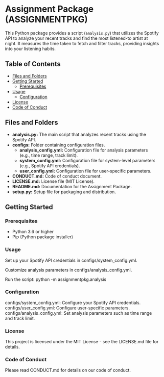 # Assignment Package (ASSIGNMENTPKG)

This Python package provides a script (`analysis.py`) that utilizes the Spotify API to analyze your recent tracks and find the most listened-to artist at night. It measures the time taken to fetch and filter tracks, providing insights into your listening habits.

## Table of Contents

- [Files and Folders](#files-and-folders)
- [Getting Started](#getting-started)
  - [Prerequisites](#prerequisites)
- [Usage](#usage)
  - [Configuration](#configuration)
- [License](#license)
- [Code of Conduct](#code-of-conduct)

## Files and Folders

- **analysis.py:** The main script that analyzes recent tracks using the Spotify API.
- **configs:** Folder containing configuration files.
  - **analysis_config.yml:** Configuration file for analysis parameters (e.g., time range, track limit).
  - **system_config.yml:** Configuration file for system-level parameters (e.g., Spotify API credentials).
  - **user_config.yml:** Configuration file for user-specific parameters.
- **CONDUCT.md:** Code of conduct document.
- **LICENSE.md:** License file (MIT License).
- **README.md:** Documentation for the Assignment Package.
- **setup.py:** Setup file for packaging and distribution.

## Getting Started

### Prerequisites

- Python 3.6 or higher
- Pip (Python package installer)

### Usage
Set up your Spotify API credentials in configs/system_config.yml.

Customize analysis parameters in configs/analysis_config.yml.

Run the script: python -m assignmentpkg.analysis

### Configuration
configs/system_config.yml: Configure your Spotify API credentials.
configs/user_config.yml: Configure user-specific parameters.
configs/analysis_config.yml: Set analysis parameters such as time range and track limit.

### License
This project is licensed under the MIT License - see the LICENSE.md file for details.

### Code of Conduct
Please read CONDUCT.md for details on our code of conduct.
